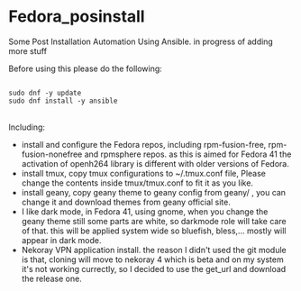 # Fedora_posinstall
Some Post Installation Automation Using Ansible. in progress of adding more stuff

Before using this please do the following:

<code>
sudo dnf -y update
sudo dnf install -y ansible
</code><br>

Including:
- install and configure the Fedora repos, including rpm-fusion-free, rpm-fusion-nonefree and rpmsphere repos. as this is aimed for Fedora 41 the activation of openh264 library is different with older versions of Fedora.
- install tmux, copy tmux configurations to ~/.tmux.conf file, Please change the contents inside tmux/tmux.conf to fit it as you like.
- install geany, copy geany theme to geany config from geany/ , you can change it and download themes from geany official site.
- I like dark mode, in Fedora 41, using gnome, when you change the geany theme still some parts are white, so darkmode role will take care of that. this will be applied system wide so bluefish, bless,... mostly will appear in dark mode.
- Nekoray VPN application install. the reason I didn't used the git module is that, cloning will move to nekoray 4 which is beta and on my system it's not working currectly, so I decided to use the get_url and download the release one.
